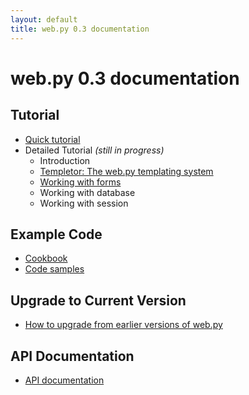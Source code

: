 ```yaml
---
layout: default
title: web.py 0.3 documentation
---
```


# web.py 0.3 documentation

## Tutorial

* [Quick tutorial](/tutorial3.en)
* Detailed Tutorial _(still in progress)_
    * Introduction
    * [Templetor: The web.py templating system](/docs/0.3/templetor)
    * [Working with forms](/form)
    * Working with database
    * Working with session

## Example Code

* [Cookbook](/cookbook)
* [Code samples](/src)

## Upgrade to Current Version

* [How to upgrade from earlier versions of web.py](/docs/0.3/upgrade)


## API Documentation

* [API documentation](/docs/0.3/api)